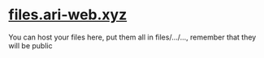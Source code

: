 # [files.ari-web.xyz](https://files.ari-web.xyz)

You can host your files here, put them all in
files/.../..., remember that they will be public


